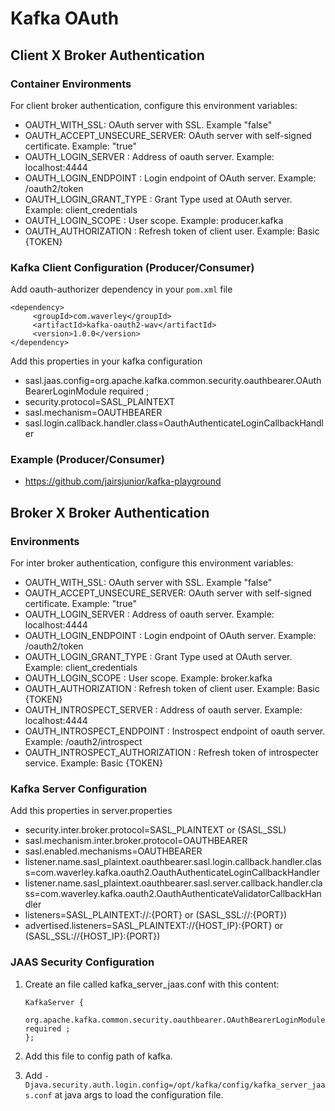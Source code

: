 # Kafka OAuth

## Client X Broker Authentication

### Container Environments
For client broker authentication, configure this environment variables:

- OAUTH_WITH_SSL: OAuth server with SSL. Example "false"
- OAUTH_ACCEPT_UNSECURE_SERVER: OAuth server with self-signed certificate. Example: "true"
- OAUTH_LOGIN_SERVER : Address of oauth server. Example: localhost:4444
- OAUTH_LOGIN_ENDPOINT : Login endpoint of OAuth server. Example: /oauth2/token
- OAUTH_LOGIN_GRANT_TYPE : Grant Type used at OAuth server. Example: client_credentials
- OAUTH_LOGIN_SCOPE : User scope. Example: producer.kafka
- OAUTH_AUTHORIZATION : Refresh token of client user. Example: Basic {TOKEN}

### Kafka Client Configuration (Producer/Consumer)

Add oauth-authorizer dependency in your `pom.xml` file

    <dependency>
         <groupId>com.waverley</groupId>
         <artifactId>kafka-oauth2-wav</artifactId>
         <version>1.0.0</version>
    </dependency>

Add this properties in your kafka configuration

- sasl.jaas.config=org.apache.kafka.common.security.oauthbearer.OAuthBearerLoginModule required ;
- security.protocol=SASL_PLAINTEXT
- sasl.mechanism=OAUTHBEARER
- sasl.login.callback.handler.class=OauthAuthenticateLoginCallbackHandler

### Example (Producer/Consumer)

- https://github.com/jairsjunior/kafka-playground

## Broker X Broker Authentication

### Environments
For inter broker authentication, configure this environment variables:

- OAUTH_WITH_SSL: OAuth server with SSL. Example "false"
- OAUTH_ACCEPT_UNSECURE_SERVER: OAuth server with self-signed certificate. Example: "true"
- OAUTH_LOGIN_SERVER : Address of oauth server. Example: localhost:4444
- OAUTH_LOGIN_ENDPOINT : Login endpoint of OAuth server. Example: /oauth2/token
- OAUTH_LOGIN_GRANT_TYPE : Grant Type used at OAuth server. Example: client_credentials
- OAUTH_LOGIN_SCOPE : User scope. Example: broker.kafka
- OAUTH_AUTHORIZATION : Refresh token of client user. Example: Basic {TOKEN}
- OAUTH_INTROSPECT_SERVER : Address of oauth server. Example: localhost:4444
- OAUTH_INTROSPECT_ENDPOINT : Instrospect endpoint of oauth server. Example: /oauth2/introspect
- OAUTH_INTROSPECT_AUTHORIZATION : Refresh token of introspecter service. Example: Basic {TOKEN}

### Kafka Server Configuration

Add this properties in server.properties

- security.inter.broker.protocol=SASL_PLAINTEXT or (SASL_SSL)
- sasl.mechanism.inter.broker.protocol=OAUTHBEARER
- sasl.enabled.mechanisms=OAUTHBEARER
- listener.name.sasl_plaintext.oauthbearer.sasl.login.callback.handler.class=com.waverley.kafka.oauth2.OauthAuthenticateLoginCallbackHandler
- listener.name.sasl_plaintext.oauthbearer.sasl.server.callback.handler.class=com.waverley.kafka.oauth2.OauthAuthenticateValidatorCallbackHandler
- listeners=SASL_PLAINTEXT://:{PORT} or (SASL_SSL://:{PORT})
- advertised.listeners=SASL_PLAINTEXT://{HOST_IP}:{PORT} or (SASL_SSL://{HOST_IP}:{PORT})

### JAAS Security Configuration

1. Create an file called kafka_server_jaas.conf with this content:

    ```
    KafkaServer {
        org.apache.kafka.common.security.oauthbearer.OAuthBearerLoginModule required ;
    };
    ```
2. Add this file to config path of kafka.

3. Add `-Djava.security.auth.login.config=/opt/kafka/config/kafka_server_jaas.conf` at java args to load the configuration file.
    
